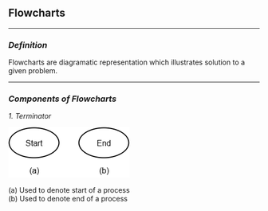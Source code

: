 ## Flowcharts

___

### **_Definition_**

Flowcharts are diagramatic representation which illustrates solution to a given problem.

___

### **_Components of Flowcharts_**  

_1. Terminator_ 

![Symbol of Terminators i.e. Start and End.](https://github.com/ashweeni-b/Coding-Fudamentals/blob/main/Flowcharts/Terminator.png)  

(a) Used to denote start of a process\
(b) Used to denote end of a process
